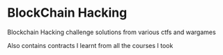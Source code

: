 # BlockChain Hacking

Blockchain Hacking challenge solutions from various ctfs and wargames

Also contains contracts I learnt from all the courses I took   
 
 
  
  
 
  
  
 
 
  
   
 
 
 
